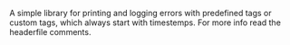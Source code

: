 A simple library for printing and logging errors with predefined tags or custom tags, which always start with timestemps.
For more info read the headerfile comments.
